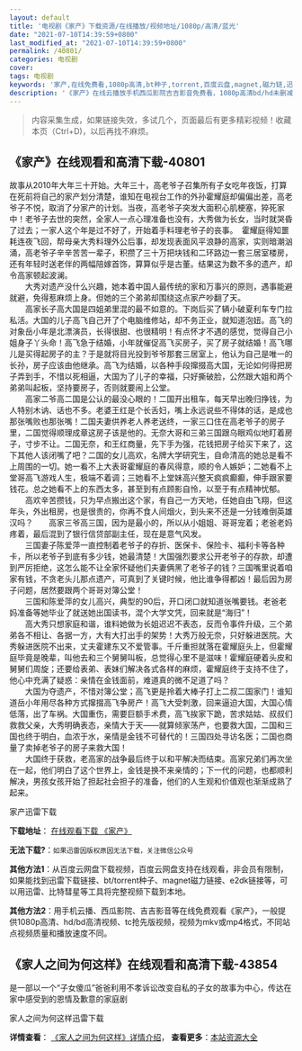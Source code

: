 ```yaml
---
layout: default
title: '电视剧《家产》下载资源/在线播放/视频地址/1080p/高清/蓝光'
date: "2021-07-10T14:39:59+0800"
last_modified_at: "2021-07-10T14:39:59+0800"
permalink: /40801/
categories: 电视剧
cover:
tags: 电视剧
keywords: '家产,在线免费看,1080p高清,bt种子,torrent,百度云盘,magnet,磁力链,迅雷下载资源'
description: '《家产》在线云播放手机西瓜影院吉吉影音免费看，1080p高清bd/hd未删减完整版和tc抢先枪版，mkv/mp4格式，附带bt/torrent种子、magnet/磁力链、百度云盘、网盘资源迅雷下载链接'
---
```


>内容采集生成，如果链接失效，多试几个，页面最后有更多精彩视频！收藏本页（Ctrl+D)，以后再找不麻烦。


## 《家产》在线观看和高清下载-40801

故事从2010年大年三十开始。大年三十，高老爷子召集所有子女吃年夜饭，打算在死前将自己的家产划分清楚，谁知在电视台工作的外孙霍耀庭却偏偏出差，高老爷子不悦，取消了分家产的计划。当夜，高老爷子突发大面积心肌梗塞，猝死家中！老爷子去世的突然，全家人一点心理准备也没有，大秀做为长女，当时就哭昏了过去；一家人这个年是过不好了，开始着手料理老爷子的丧事。&nbsp; 霍耀庭得知噩耗连夜飞回，帮母亲大秀料理外公后事，却发现表面风平浪静的高家，实则暗潮汹涌，高老爷子辛辛苦苦一辈子，积攒了三十万把块钱和二环路边一套三居室楼房，还有年轻时送老伴的两幅陪嫁首饰，算算似乎是古董。结果这为数不多的遗产，却令高家顿起波澜。<br />　　大秀对遗产没什么兴趣，她本着中国人最传统的家和万事兴的原则，遇事能避就避，免得惹麻烦上身。但她的三个弟弟却围绕这点家产吵翻了天。<br />　　高家长子高大国是四姐弟里混的最不如意的。下岗后买了辆小破夏利车专门拉私活。大国的儿子高飞自己开了个电脑维修站，却不务正业，就知道泡妞。高飞的对象岳小年是北漂演员，长得很甜、也很精明！有点怀才不遇的感觉，觉得自己小姐身子丫头命！高飞急于结婚，小年就催促高飞买房子，买了房子就结婚！高飞哪儿是买得起房子的主？于是就将目光投到爷爷那套三居室上，他认为自己是唯一的长孙，房子应该由他继承。高飞为结婚，以各种手段撺掇高大国，无论如何得把房子弄到手，不惜以死相逼，大国为了儿子的幸福，只好撕破脸，公然跟大姐和两个弟弟叫起板，坚持要房子，否则就要闹上公堂。<br />　　高家二爷高二国是公认的最没心眼的！二国开出租车，每天早出晚归挣钱，为人特别木讷、话也不多。老婆王红是个长舌妇，嘴上永远说些不得体的话，是成也那张嘴败也那张嘴！二国夫妻供养老人养老送终，一家三口住在高老爷子的房子里，二国觉得顺理成章这房子该是他的。无奈大哥和三弟三国跟乌眼鸡似地盯着房子，寸步不让。二国无奈，和王红商量，先下手为强，花钱把房子给买下来了，这下其他人该闭嘴了吧？二国的女儿高欢，名牌大学研究生，自命清高的她总是看不上周围的一切。她一看不上大表哥霍耀庭的春风得意，顺的令人嫉妒；二她看不上堂哥高飞游戏人生，极端不着调；三她看不上堂妹高兴整天疯疯癫癫，伸手跟家要钱花。总之她看不上的东西太多，甚至到有点顾影自怜，以至于有点精神忧郁。<br />　　高欢辛苦攒钱，只为早点搬出这个家，有自己一方天地，任她自由飞翔，但这年头，外出租房，也是很贵的，你再不食人间烟火，到头来不还是一分钱难倒英雄汉吗？　　高家三爷高三国，因为是最小的，所以从小姐姐、哥哥宠着；老爸老妈疼着，最后混到了银行信贷部副主任，现在是意气风发。<br />　　三国妻子陈爱萍一直控制着老爷子的存折、医保卡、保险卡、福利卡等各种卡，所以老爷子到底有多少钱，她最清楚！大国强烈要求公开老爷子的存款，却遭到严厉拒绝，这怎么能不让全家怀疑他们夫妻俩黑了老爷子的钱？三国嘴里说着咱家有钱，不贪老头儿那点遗产，可真到了关键时候，他比谁争得都凶！最后因为房子问题，居然要跟两个哥哥对簿公堂！<br />　　三国和陈爱萍的女儿高兴，典型的90后，开口闭口就知道张嘴要钱。老爸老妈准备等她毕业了就送她出国读书，混个大学文凭，回来就是“海归”！<br />　　高大秀只想家庭和谐，谁料她做为长姐迟迟不表态，反而令事件升级，三个弟弟各不相让、各据一方，大有大打出手的架势！大秀万般无奈，只好躲进医院。大秀躲进医院不出来，丈夫霍建东又不爱管事。千斤重担就落在霍耀庭头上，但霍耀庭毕竟是晚辈，叫他去和三个舅舅叫板，总觉得心里不是滋味！霍耀庭硬着头皮和舅舅们周旋；还要给表弟、表妹们解决各式各样的麻烦，霍耀庭终于支持不住了，他心中充满了疑惑：亲情在金钱面前，难道真的微不足道了吗？<br />　　大国为夺遗产，不惜对簿公堂；高飞更是拎着大棒子打上二叔二国家门！谁知道岳小年用尽各种方式撺掇高飞争房产！高飞大受刺激，回来逼迫大国，大国心情低落，出了车祸。大国重伤，需要巨额手术费，高飞挨家下跪，苦求姑姑、叔叔们救救父亲，大秀明确表态，亲情大于天&mdash;—就算倾家荡产，也要救大国，二国和三国也终于明白，血浓于水，亲情是金钱不可替代的！三国四处寻访名医；二国也商量了卖掉老爷子的房子来救大国！<br />　　大国终于获救，老高家的战争最后终于以和平解决而结束。高家兄弟们再次坐在一起，他们明白了这个世界上，金钱是换不来亲情的；下一代的问题，也都顺利解决，男孩女孩开始了担起社会担子的准备，他们的人生观和价值观也渐渐成熟了起来。<br />


家产迅雷下载

**下载地址**： [在线观看下载 《家产》](https://www.993dy.com//vod-detail-id-11533.html) 


**无法下载?**：`如果迅雷因版权原因无法下载，关注微信公众号 `

**其他方法1**：从百度云网盘下载视频，百度云网盘支持在线观看，非会员有限制，如果能找到迅雷下载链接、bt/torrent种子、magnet磁力链接、e2dk链接等，可以用迅雷、比特彗星等工具将完整视频下载到本地。

**其他方法2**：用手机云播、西瓜影院、吉吉影音等在线免费观看《家产》，一般提供1080p高清、hd/bd高清视频、tc抢先版视频，视频为mkv或mp4格式，不同站点视频质量和播放速度不同。


## 《家人之间为何这样》在线观看和高清下载-43854

是一部以一个&ldquo;子女傻瓜”爸爸利用不孝诉讼改变自私的子女的故事为中心，传达在家中感受到的恩情及歉意的家庭剧


家人之间为何这样迅雷下载

**详情查看**： [《家人之间为何这样》详情介绍](/movie/43854/)， **查看更多**：[本站资源大全](/movie/t/all/)

